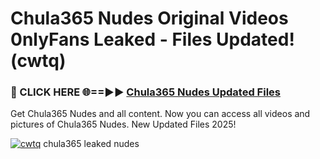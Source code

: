 # Chula365 Nudes Original Videos 0nlyFans Leaked - Files Updated! (cwtq)

<h3>🔴 CLICK HERE 🌐==►► <a href="https://tinyurl.com/yrmya6cz" rel="nofollow">Chula365 Nudes Updated Files</a></h3>

Get Chula365 Nudes and all content. Now you can access all videos and pictures of Chula365 Nudes. New Updated Files 2025!

[![cwtq](https://i.imgur.com/FMdXYCs.gif)](https://tinyurl.com/yrmya6cz)
chula365 leaked nudes